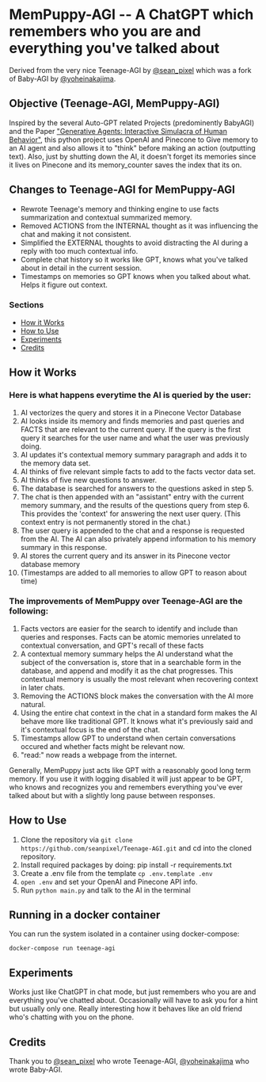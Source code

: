 # MemPuppy-AGI -- A ChatGPT which remembers who you are and everything you've talked about

Derived from the very nice Teenage-AGI by [@sean_pixel](https://twitter.com/sean_pixel) which was a fork of Baby-AGI by [@yoheinakajima](https://twitter.com/yoheinakajima).

## Objective (Teenage-AGI, MemPuppy-AGI)
Inspired by the several Auto-GPT related Projects (predominently BabyAGI) and the Paper ["Generative Agents: Interactive Simulacra of Human Behavior"](https://arxiv.org/abs/2304.03442), this python project uses OpenAI and Pinecone to Give memory to an AI agent and also allows it to "think" before making an action (outputting text). Also, just by shutting down the AI, it doesn't forget its memories since it lives on Pinecone and its memory_counter saves the index that its on.

## Changes to Teenage-AGI for MemPuppy-AGI
- Rewrote Teenage's memory and thinking engine to use facts summarization and contextual summarized memory.
- Removed ACTIONS from the INTERNAL thought as it was influencing the chat and making it not consistent.
- Simplified the EXTERNAL thoughts to avoid distracting the AI during a reply with too much contextual info.
- Complete chat history so it works like GPT, knows what you've talked about in detail in the current session.
- Timestamps on memories so GPT knows when you talked about what. Helps it figure out context.

### Sections
- [How it Works](https://github.com/seanpixel/Teenage-AGI/blob/main/README.md#how-it-works)
- [How to Use](https://github.com/seanpixel/Teenage-AGI/blob/main/README.md#how-to-use)
- [Experiments](https://github.com/seanpixel/Teenage-AGI/blob/main/README.md#experiments)
- [Credits](https://github.com/seanpixel/Teenage-AGI/blob/main/README.md#credits)

## How it Works
### Here is what happens everytime the AI is queried by the user:
1. AI vectorizes the query and stores it in a Pinecone Vector Database
2. AI looks inside its memory and finds memories and past queries and FACTS that are relevant to the current query. If the query is the first query it searches for the user name and what the user was previously doing.
3. AI updates it's contextual memory summary paragraph and adds it to the memory data set.
4. AI thinks of five relevant simple facts to add to the facts vector data set.
5. AI thinks of five new questions to answer.
6. The database is searched for answers to the questions asked in step 5.
7. The chat is then appended with an "assistant" entry with the current memory summary, and the results of the questions query from step 6. This provides the 'context' for answering the next user query. (This context entry is not permanently stored in the chat.)
5. The user query is appended to the chat and a response is requested from the AI. The AI can also privately append information to his memory summary in this response.
6. AI stores the current query and its answer in its Pinecone vector database memory
7. (Timestamps are added to all memories to allow GPT to reason about time)

### The improvements of MemPuppy over Teenage-AGI are the following:
1. Facts vectors are easier for the search to identify and include than queries and responses. Facts can be atomic memories unrelated to contextual conversation, and GPT's recall of these facts
2. A contextual memory summary helps the AI understand what the subject of the conversation is, store that in a searchable form in the database, and append and modify it as the chat progresses. This contextual memory is usually the most relevant when recovering context in later chats.
3. Removing the ACTIONS block makes the conversation with the AI more natural.
4. Using the entire chat context in the chat in a standard form makes the AI behave more like traditional GPT. It knows what it's previously said and it's contextual focus is the end of the chat.
5. Timestamps allow GPT to understand when certain conversations occured and whether facts might be relevant now.
6. "read:" now reads a webpage from the internet.

Generally, MemPuppy just acts like GPT with a reasonably good long term memory. If you use it with logging disabled it will just appear to be GPT, who knows and recognizes you and remembers everything you've ever talked about but with a slightly long pause between responses.

## How to Use
1. Clone the repository via `git clone https://github.com/seanpixel/Teenage-AGI.git` and cd into the cloned repository.
2. Install required packages by doing: pip install -r requirements.txt
3. Create a .env file from the template `cp .env.template .env`
4. `open .env` and set your OpenAI and Pinecone API info.
5. Run `python main.py` and talk to the AI in the terminal

## Running in a docker container
You can run the system isolated in a container using docker-compose:
```
docker-compose run teenage-agi
```

## Experiments
Works just like ChatGPT in chat mode, but just remembers who you are and everything you've chatted about. Occasionally will have to ask you for a hint but usually only one. Really interesting how it behaves like an old friend who's chatting with you on the phone.

## Credits
Thank you to [@sean_pixel](https://twitter.com/sean_pixel) who wrote Teenage-AGI, [@yoheinakajima](https://twitter.com/yoheinakajima) who wrote Baby-AGI.
